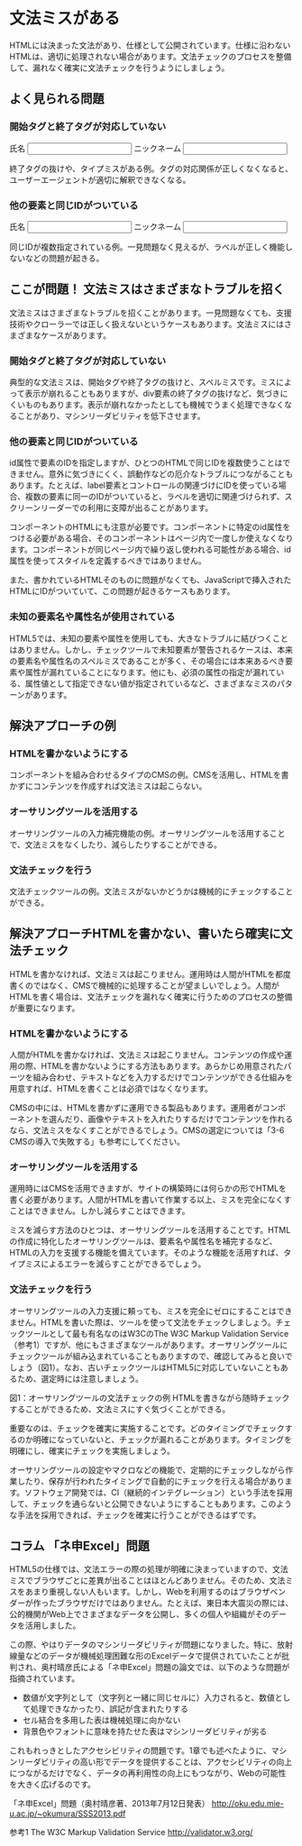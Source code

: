 # 文法ミスがある
HTMLには決まった文法があり、仕様として公開されています。仕様に沿わないHTMLは、適切に処理されない場合があります。文法チェックのプロセスを整備して、漏れなく確実に文法チェックを行うようにしましょう。

## よく見られる問題

### 開始タグと終了タグが対応していない
<label for="name1">氏名</label> <input id="name1"/>
<label for="name1">ニックネーム</label> <input id="name1"/>

終了タグの抜けや、タイプミスがある例。タグの対応関係が正しくなくなると、ユーザーエージェントが適切に解釈できなくなる。

### 他の要素と同じIDがついている
<label for="name1">氏名</label>
<input id="name1"/>
<label for="name1">ニックネーム</label>
<input id="name1"/>

同じIDが複数指定されている例。一見問題なく見えるが、ラベルが正しく機能しないなどの問題が起きる。


## ここが問題！ 文法ミスはさまざまなトラブルを招く
文法ミスはさまざまなトラブルを招くことがあります。一見問題なくても、支援技術やクローラーでは正しく扱えないというケースもあります。文法ミスにはさまざまなケースがあります。

### 開始タグと終了タグが対応していない
典型的な文法ミスは、開始タグや終了タグの抜けと、スペルミスです。ミスによって表示が崩れることもありますが、div要素の終了タグの抜けなど、気づきにくいものもあります。表示が崩れなかったとしても機械でうまく処理できなくなることがあり、マシンリーダビリティを低下させます。

### 他の要素と同じIDがついている
id属性で要素のIDを指定しますが、ひとつのHTMLで同じIDを複数使うことはできません。意外に気づきにくく、誤動作などの厄介なトラブルにつながることもあります。たとえば、label要素とコントロールの関連づけにIDを使っている場合、複数の要素に同一のIDがついていると、ラベルを適切に関連づけられず、スクリーンリーダーでの利用に支障が出ることがあります。

コンポーネントのHTMLにも注意が必要です。コンポーネントに特定のid属性をつける必要がある場合、そのコンポーネントはページ内で一度しか使えなくなります。コンポーネントが同じページ内で繰り返し使われる可能性がある場合、id属性を使ってスタイルを定義するべきではありません。

また、書かれているHTMLそのものに問題がなくても、JavaScriptで挿入されたHTMLにIDがついていて、この問題が起きるケースもあります。


### 未知の要素名や属性名が使用されている
HTML5では、未知の要素や属性を使用しても、大きなトラブルに結びつくことはありません。しかし、チェックツールで未知要素が警告されるケースは、本来の要素名や属性名のスペルミスであることが多く、その場合には本来あるべき要素や属性が漏れていることになります。他にも、必須の属性の指定が漏れている、属性値として指定できない値が指定されているなど、さまざまなミスのパターンがあります。


## 解決アプローチの例
### HTMLを書かないようにする
コンポーネントを組み合わせるタイプのCMSの例。CMSを活用し、HTMLを書かずにコンテンツを作成すれば文法ミスは起こらない。

### オーサリングツールを活用する
オーサリングツールの入力補完機能の例。オーサリングツールを活用することで、文法ミスをなくしたり、減らしたりすることができる。

### 文法チェックを行う
文法チェックツールの例。文法ミスがないかどうかは機械的にチェックすることができる。


## 解決アプローチHTMLを書かない、書いたら確実に文法チェック
HTMLを書かなければ、文法ミスは起こりません。運用時は人間がHTMLを都度書くのではなく、CMSで機械的に処理することが望ましいでしょう。人間がHTMLを書く場合は、文法チェックを漏れなく確実に行うためのプロセスの整備が重要になります。

### HTMLを書かないようにする
人間がHTMLを書かなければ、文法ミスは起こりません。コンテンツの作成や運用の際、HTMLを書かないようにする方法もあります。あらかじめ用意されたパーツを組み合わせ、テキストなどを入力するだけでコンテンツができる仕組みを用意すれば、HTMLを書くことは必須ではなくなります。

CMSの中には、HTMLを書かずに運用できる製品もあります。運用者がコンポーネントを選んだり、画像やテキストを入れたりするだけでコンテンツを作れるなら、文法ミスをなくすことができるでしょう。CMSの選定については「3-6 CMSの導入で失敗する」も参考にしてください。

### オーサリングツールを活用する
運用時にはCMSを活用できますが、サイトの構築時には何らかの形でHTMLを書く必要があります。人間がHTMLを書いて作業する以上、ミスを完全になくすことはできません。しかし減らすことはできます。

ミスを減らす方法のひとつは、オーサリングツールを活用することです。HTMLの作成に特化したオーサリングツールは、要素名や属性名を補完するなど、HTMLの入力を支援する機能を備えています。そのような機能を活用すれば、タイプミスによるエラーを減らすことができるでしょう。

### 文法チェックを行う
オーサリングツールの入力支援に頼っても、ミスを完全にゼロにすることはできません。HTMLを書いた際は、ツールを使って文法をチェックしましょう。チェックツールとして最も有名なのはW3CのThe W3C Markup Validation Service（参考1）ですが、他にもさまざまなツールがあります。オーサリングツールにチェックツールが組み込まれていることもありますので、確認してみると良いでしょう（図1）。なお、古いチェックツールはHTML5に対応していないこともあるため、選定時には注意しましょう。


図1：オーサリングツールの文法チェックの例
HTMLを書きながら随時チェックすることができるため、文法ミスにすぐ気づくことができる。


重要なのは、チェックを確実に実施することです。どのタイミングでチェックするのか明確になっていないと、チェックが漏れることがあります。タイミングを明確にし、確実にチェックを実施しましょう。

オーサリングツールの設定やマクロなどの機能で、定期的にチェックしながら作業したり、保存が行われたタイミングで自動的にチェックを行える場合があります。ソフトウェア開発では、CI（継続的インテグレーション）という手法を採用して、チェックを通らないと公開できないようにすることもあります。このような手法を採用できれば、チェックを確実に行うことができるはずです。

## コラム 「ネ申Excel」問題
HTML5の仕様では、文法エラーの際の処理が明確に決まっていますので、文法ミスでブラウザごとに差異が出ることはほとんどありません。そのため、文法ミスをあまり重視しない人もいます。しかし、Webを利用するのはブラウザベンダーが作ったブラウザだけではありません。たとえば、東日本大震災の際には、公的機関がWeb上でさまざまなデータを公開し、多くの個人や組織がそのデータを活用しました。

この際、やはりデータのマシンリーダビリティが問題になりました。特に、放射線量などのデータが機械処理困難な形のExcelデータで提供されていたことが批判され、奥村晴彦氏による「ネ申Excel」問題の論文では、以下のような問題が指摘されています。

* 数値が文字列として（文字列と一緒に同じセルに）入力されると、数値として処理できなかったり、誤記が含まれたりする
* セル結合を多用した表は機械処理に向かない
* 背景色やフォントに意味を持たせた表はマシンリーダビリティが劣る

これもれっきとしたアクセシビリティの問題です。1章でも述べたように、マシンリーダビリティの高い形でデータを提供することは、アクセシビリティの向上につながるだけでなく、データの再利用性の向上にもつながり、Webの可能性を大きく広げるのです。

「ネ申Excel」問題（奥村晴彦著、2013年7月12日発表）
http://oku.edu.mie-u.ac.jp/~okumura/SSS2013.pdf



参考1 The W3C Markup Validation Service
http://validator.w3.org/
